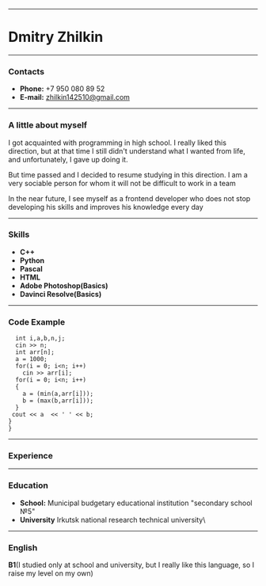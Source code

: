 *** 
# Dmitry Zhilkin
***
### Contacts
* **Phone:** +7 950 080 89 52 
* **E-mail:** zhilkin142510@gmail.com
*** 
### A little about myself

I got acquainted with programming in high school. I really liked this direction, but at that time I still didn't understand what I wanted from life, and unfortunately, I gave up doing it. 

But time passed and I decided to resume studying in this direction. I am a very sociable person for whom it will not be difficult to work in a team

In the near future, I see myself as a frontend developer who does not stop developing his skills and improves his knowledge every day
***
### Skills
+ **C++**
+ **Python**
+ **Pascal**
+ **HTML**
+ **Adobe Photoshop(Basics)**
+ **Davinci Resolve(Basics)**
***
### Code Example
```int main() {
  int i,a,b,n,j;
  cin >> n;
  int arr[n];
  a = 1000;
  for(i = 0; i<n; i++)
    cin >> arr[i];
  for(i = 0; i<n; i++)
  {
    a = (min(a,arr[i]));
    b = (max(b,arr[i]));
  }
 cout << a  << ' ' << b;
}
} 
```
***
### Experience
***
### Education
+ **School:** Municipal budgetary educational institution "secondary school №5"
+ **University** Irkutsk national research technical university\
***
### English
**B1**(I studied only at school and university, but I really like this language, so I raise my level on my own)